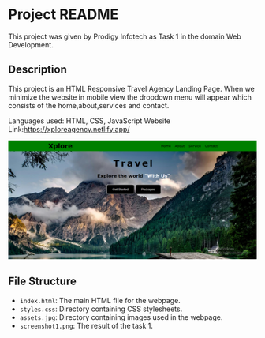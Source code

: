 
# Project README

This project was given by Prodigy Infotech as Task 1 in the domain Web Development.

## Description

This project is an HTML Responsive Travel Agency Landing Page. When we minimize the website in mobile view the dropdown menu will appear which consists of the home,about,services and contact. 

Languages used: HTML, CSS, JavaScript
Website Link:https://xploreagency.netlify.app/

<div align="center">
  <img src="./screenshot1.png" />
</div>

## File Structure

- `index.html`: The main HTML file for the webpage.
- `styles.css`: Directory containing CSS stylesheets.
- `assets.jpg`: Directory containing images used in the webpage.
- `screenshot1.png`: The result of the task 1.

